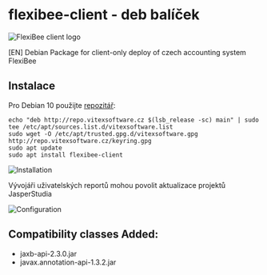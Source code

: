 # flexibee-client - deb balíček

![FlexiBee client logo](https://raw.githubusercontent.com/Vitexus/flexibee-client-deb/master/flexibee-client.png)

[EN] Debian Package for client-only deploy of czech accounting system FlexiBee

Instalace
---------

Pro Debian 10 použijte [repozitář](http://repo.vitexsoftware.cz/):

```shell
echo "deb http://repo.vitexsoftware.cz $(lsb_release -sc) main" | sudo tee /etc/apt/sources.list.d/vitexsoftware.list
sudo wget -O /etc/apt/trusted.gpg.d/vitexsoftware.gpg http://repo.vitexsoftware.cz/keyring.gpg
sudo apt update
sudo apt install flexibee-client
```

![Installation](https://raw.githubusercontent.com/Vitexus/flexibee-client-deb/buster/installation.png)

Vývojáři uživatelských reportů  mohou povolit aktualizace projektů JasperStudia 

![Configuration](https://raw.githubusercontent.com/Vitexus/flexibee-client-deb/buster/configuring.png)

Compatibility classes Added:
---------------------------

 * jaxb-api-2.3.0.jar
 * javax.annotation-api-1.3.2.jar

